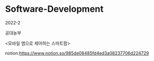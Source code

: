 # Software-Development
2022-2

공대농부

<모바일 앰으로 제어하는 스마트팜>

notion:https://www.notion.so/985de08485fd4ed3a08237706d224729

